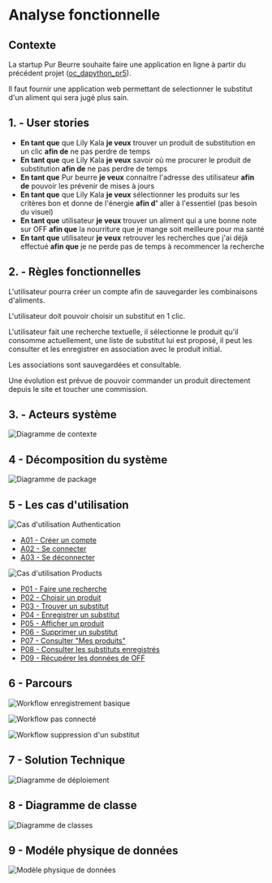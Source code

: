 # Analyse fonctionnelle

## Contexte

La startup Pur Beurre souhaite faire une application en ligne à partir du précédent projet ([oc_dapython_pr5](https://github.com/Zepmanbc/oc_dapython_pr5/)).

Il faut fournir une application web permettant de selectionner le substitut d'un aliment qui sera jugé plus sain.


## 1. - User stories

* **En tant que** que Lily Kala **je veux** trouver un produit de substitution en un clic **afin de** ne pas perdre de temps
* **En tant que** que Lily Kala **je veux** savoir où me procurer le produit de substitution **afin de** ne pas perdre de temps
* **En tant que** Pur beurre **je veux** connaitre l'adresse des utilisateur **afin de** pouvoir les prévenir de mises à jours
* **En tant que** que Lily Kala **je veux** sélectionner les produits sur les critères bon et donne de l'énergie **afin d'** aller à l'essentiel (pas besoin du visuel)
* **En tant que** utilisateur **je veux** trouver un aliment qui a une bonne note sur OFF **afin que** la nourriture que je mange soit meilleure pour ma santé
* **En tant que** utilisateur **je veux** retrouver les recherches que j'ai déjà effectué **afin que** je ne perde pas de temps à recommencer la recherche

## 2. - Règles fonctionnelles

L'utilisateur pourra créer un compte afin de sauvegarder les combinaisons d'aliments.

L'utilisateur doit pouvoir choisir un substitut en 1 clic.

L'utilisateur fait une recherche textuelle, il sélectionne le produit qu'il consomme actuellement, une liste de substitut lui est proposé, il peut les consulter et les enregistrer en association avec le produit initial.

Les associations sont sauvegardées et consultable.

Une évolution est prévue de pouvoir commander un produit directement depuis le site et toucher une commission.

## 3. - Acteurs système

![Diagramme de contexte](img/00_context.png)

## 4 - Décomposition du système

![Diagramme de package](img/01_package.png)

## 5 - Les cas d'utilisation

![Cas d'utilisation Authentication](img/02_uc_authentication.png)

* [A01 - Créer un compte](fiches/A01.md)
* [A02 - Se connecter](fiches/A02.md)
* [A03 - Se déconnecter](fiches/A03.md)

![Cas d'utilisation Products](img/02_uc_products.png)

* [P01 - Faire une recherche](fiches/P01.md)
* [P02 - Choisir un produit](fiches/P02.md)
* [P03 - Trouver un substitut](fiches/P03.md)
* [P04 - Enregistrer un substitut](fiches/P04.md)
* [P05 - Afficher un produit](fiches/P05.md)
* [P06 - Supprimer un substitut](fiches/P06.md)
* [P07 - Consulter "Mes produits"](fiches/P07.md)
* [P08 - Consulter les substituts enregistrés](fiches/P08.md)
* [P09 - Récupérer les données de OFF](fiches/P09.md)

## 6 - Parcours

![Workflow enregistrement basique](img/03_activity_01.png)

![Workflow pas connecté](img/03_activity_02.png)

![Workflow suppression d'un substitut](img/03_activity_03.png)

## 7 - Solution Technique

![Diagramme de déploiement](img/04_deployment.png)

## 8 - Diagramme de classe

![Diagramme de classes](img/05_class.png)

## 9 - Modéle physique de données

![Modèle physique de données](img/06_MPD.png)
